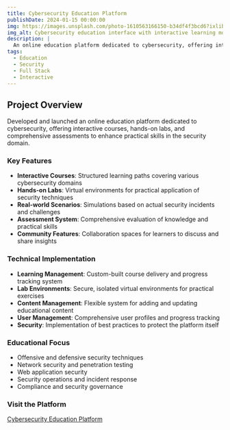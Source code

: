 ```yaml
---
title: Cybersecurity Education Platform
publishDate: 2024-01-15 00:00:00
img: https://images.unsplash.com/photo-1610563166150-b34df4f3bcd6?ixlib=rb-4.0.3&ixid=M3wxMjA3fDB8MHxwaG90by1wYWdlfHx8fGVufDB8fHx8fA%3D%3D&auto=format&fit=crop&w=1200&q=80
img_alt: Cybersecurity education interface with interactive learning modules
description: |
  An online education platform dedicated to cybersecurity, offering interactive courses, labs, and assessments.
tags:
  - Education
  - Security
  - Full Stack
  - Interactive
---
```


## Project Overview

Developed and launched an online education platform dedicated to cybersecurity, offering interactive courses, hands-on labs, and comprehensive assessments to enhance practical skills in the security domain.

### Key Features

- **Interactive Courses**: Structured learning paths covering various cybersecurity domains
- **Hands-on Labs**: Virtual environments for practical application of security techniques
- **Real-world Scenarios**: Simulations based on actual security incidents and challenges
- **Assessment System**: Comprehensive evaluation of knowledge and practical skills
- **Community Features**: Collaboration spaces for learners to discuss and share insights

### Technical Implementation

- **Learning Management**: Custom-built course delivery and progress tracking system
- **Lab Environments**: Secure, isolated virtual environments for practical exercises
- **Content Management**: Flexible system for adding and updating educational content
- **User Management**: Comprehensive user profiles and progress tracking
- **Security**: Implementation of best practices to protect the platform itself

### Educational Focus

- Offensive and defensive security techniques
- Network security and penetration testing
- Web application security
- Security operations and incident response
- Compliance and security governance

### Visit the Platform

[Cybersecurity Education Platform](https://cybersecurity.shadownik.online) 